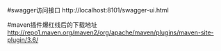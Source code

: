 
#swagger访问接口
http://localhost:8101/swagger-ui.html

#maven插件爆红线后的下载地址
http://repo1.maven.org/maven2/org/apache/maven/plugins/maven-site-plugin/3.6/